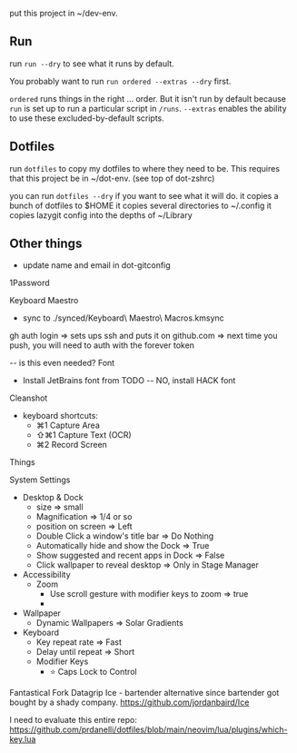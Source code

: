 put this project in ~/dev-env.

## Run
run `run --dry` to see what it runs by default. 

You probably want to run `run ordered --extras --dry` first.  

`ordered` runs things in the right ... order.  But it isn't run by default because `run` is set up to run a particular script in `/runs`.  `--extras` enables the ability to use these excluded-by-default scripts.


## Dotfiles

run `dotfiles` to copy my dotfiles to where they need to be. This requires that this project be in ~/dot-env.  (see top of dot-zshrc)

you can run `dotfiles --dry` if you want to see what it will do.
it copies a bunch of dotfiles to $HOME
it copies several directories to ~/.config
it copies lazygit config into the depths of ~/Library




## Other things

- update name and email in dot-gitconfig

1Password

Keyboard Maestro
 - sync to ./synced/Keyboard\ Maestro\ Macros.kmsync

gh auth login
    => sets ups ssh and puts it on github.com
    => next time you push, you will need to auth with the forever token


-- is this even needed?
Font
 - Install JetBrains font from TODO -- NO, install HACK font  

Cleanshot
 - keyboard shortcuts:
   - ⌘1 Capture Area
   - ⇧⌘1 Capture Text (OCR)
   - ⌘2 Record Screen

Things

System Settings
 - Desktop & Dock
   - size => small
   - Magnification => 1/4 or so
   - position on screen => Left
   - Double Click a window's title bar => Do Nothing
   - Automatically hide and show the Dock => True
   - Show suggested and recent apps in Dock => False
   - Click wallpaper to reveal desktop => Only in Stage Manager
 - Accessibility
   - Zoom
     - Use scroll gesture with modifier keys to zoom => true
     -
 - Wallpaper
   - Dynamic Wallpapers => Solar Gradients
 - Keyboard
   - Key repeat rate => Fast
   - Delay until repeat => Short
   - Modifier Keys
     - ⭐️ Caps Lock to Control

Fantastical
Fork
Datagrip
Ice - bartender alternative since bartender got bought by a shady company.   https://github.com/jordanbaird/Ice


I need to evaluate this entire repo: https://github.com/prdanelli/dotfiles/blob/main/neovim/lua/plugins/which-key.lua
